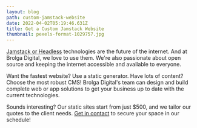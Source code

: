 ```yaml
---
layout: blog
path: custom-jamstack-website
date: 2022-04-02T05:19:46.631Z
title: Get a Custom Jamstack Website
thumbnail: pexels-format-1029757.jpg
---
```

[Jamstack or Headless](https://brolgadigital.com.au/blog/what-is-jamstack) technologies are the future of the internet. And at Brolga Digital, we love to use them. We're also passionate about open source and keeping the internet accessible and available to everyone.

Want the fastest website? Use a static generator. Have lots of content? Choose the most robust CMS! Brolga Digital's team can design and build complete web or app solutions to get your business up to date with the current technologies.

Sounds interesting? Our static sites start from just $500, and we tailor our quotes to the client needs. [Get in contact](https://brolgadigital.com.au/contact) to secure your space in our schedule!